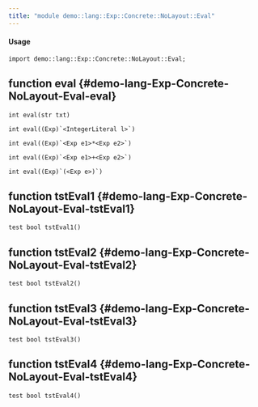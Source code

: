 ```yaml
---
title: "module demo::lang::Exp::Concrete::NoLayout::Eval"
---
```


#### Usage

`import demo::lang::Exp::Concrete::NoLayout::Eval;`


## function eval {#demo-lang-Exp-Concrete-NoLayout-Eval-eval}

```rascal
int eval(str txt)

int eval((Exp)`<IntegerLiteral l>`)

int eval((Exp)`<Exp e1>*<Exp e2>`)

int eval((Exp)`<Exp e1>+<Exp e2>`)

int eval((Exp)`(<Exp e>)`)

```

## function tstEval1 {#demo-lang-Exp-Concrete-NoLayout-Eval-tstEval1}

```rascal
test bool tstEval1()

```

## function tstEval2 {#demo-lang-Exp-Concrete-NoLayout-Eval-tstEval2}

```rascal
test bool tstEval2()

```

## function tstEval3 {#demo-lang-Exp-Concrete-NoLayout-Eval-tstEval3}

```rascal
test bool tstEval3()

```

## function tstEval4 {#demo-lang-Exp-Concrete-NoLayout-Eval-tstEval4}

```rascal
test bool tstEval4()

```

